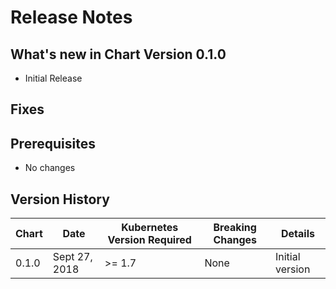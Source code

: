 # Release Notes

## What's new in Chart Version 0.1.0

- Initial Release

## Fixes


## Prerequisites

- No changes

## Version History

| Chart | Date | Kubernetes Version Required | Breaking Changes | Details |
| ----- | ---- | --------------------------- | ---------------- | ------- |
| 0.1.0 | Sept 27, 2018 | >= 1.7 | None | Initial version |
